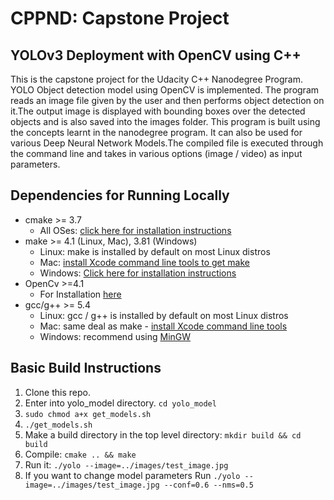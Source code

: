 # CPPND: Capstone Project 

## YOLOv3 Deployment with OpenCV using C++
This is the capstone project for the Udacity C++ Nanodegree Program. YOLO Object detection model using OpenCV is implemented. The program reads an image file given by the user and then performs object detection on it.The output image is displayed with bounding boxes over the detected objects and is also saved into the images folder. This program is  built using the concepts learnt in the nanodegree program. It can also be used for various Deep Neural Network Models.The compiled file is executed through the command line and takes in various options (image / video) as input parameters.

## Dependencies for Running Locally
* cmake >= 3.7
  * All OSes: [click here for installation instructions](https://cmake.org/install/)
* make >= 4.1 (Linux, Mac), 3.81 (Windows)
  * Linux: make is installed by default on most Linux distros
  * Mac: [install Xcode command line tools to get make](https://developer.apple.com/xcode/features/)
  * Windows: [Click here for installation instructions](http://gnuwin32.sourceforge.net/packages/make.htm)
* OpenCv >=4.1
  * For Installation [here](https://docs.opencv.org/trunk/d7/d9f/tutorial_linux_install.html)    
* gcc/g++ >= 5.4
  * Linux: gcc / g++ is installed by default on most Linux distros
  * Mac: same deal as make - [install Xcode command line tools](https://developer.apple.com/xcode/features/)
  * Windows: recommend using [MinGW](http://www.mingw.org/)

## Basic Build Instructions

1. Clone this repo.
2. Enter into yolo_model directory. `cd yolo_model`
3. `sudo chmod a+x get_models.sh`
4. `./get_models.sh`
5. Make a build directory in the top level directory: `mkdir build && cd build`
6. Compile: `cmake .. && make`
7. Run it: `./yolo --image=../images/test_image.jpg`
8. If you want to change model parameters Run `./yolo --image=../images/test_image.jpg --conf=0.6 --nms=0.5`

